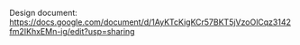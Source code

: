 Design document: https://docs.google.com/document/d/1AyKTcKigKCr57BKT5jVzoOlCqz3142fm2IKhxEMn-ig/edit?usp=sharing
